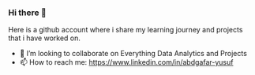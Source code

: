 ### Hi there 👋
Here is a github account where i share my learning journey and projects that i have worked on.
- 👯 I’m looking to collaborate on Everything Data Analytics and Projects
- 📫 How to reach me: https://www.linkedin.com/in/abdgafar-yusuf
